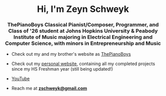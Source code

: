 <h1 align="center">Hi, I'm Zeyn Schweyk</h1>
<h3 align="center">ThePianoBoys Classical Pianist/Composer, Programmer, and Class of '26 student at Johns Hopkins University & Peabody Institute of Music majoring in Electrical Engineering and Computer Science, with minors in Entrepreneurship and Music</h3>

- Check out my and my brother's website as [ThePianoBoys](www.thepianoboys.com)

- Check out my [personal website](https://zeyn.schweyk.com), containing all my completed projects since my HS Freshman year (still being updated!)

- [YouTube](www.youtube.com/sbpianoboys)

- Reach me at **zschweyk@gmail.com**
